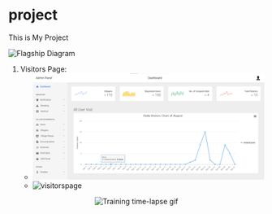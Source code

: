 # project
This is My Project
 
<img alt="Flagship Diagram" src="https://github.com/akanimax/BMSG-GAN/blob/master/diagrams/flagship.png" />



1. Visitors Page:
   - <img alt="visitorspage" src="https://github.com/HYPERERVelocity/project/blob/main/Admin/Admin1.png" />
   - <img alt="visitorspage" src="https://drive.google.com/drive/folders/1qVKcwOsDZmtcVKibPAYaV_mpKVVE9y_b" />



<p align="center">
<img alt="Training time-lapse gif" src="https://github.com/akanimax/BMSG-GAN/blob/master/diagrams/explanatory_video_2.gif" />
<br>
</p>
